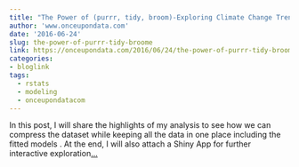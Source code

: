 ```yaml
---
title: "The Power of (purrr, tidy, broom)-Exploring Climate Change Trends"
author: 'www.onceupondata.com'
date: '2016-06-24'
slug: the-power-of-purrr-tidy-broome
link: https://onceupondata.com/2016/06/24/the-power-of-purrr-tidy-broom-exploring-climate-change-trends/
categories:
- bloglink
tags:
  - rstats
  - modeling
  - onceupondatacom
---
```


In this post, I will share the highlights of my analysis to see how we can compress the dataset while keeping all the data in one place including the fitted models . At the end, I will also attach a Shiny App for further interactive exploration[... <i class="fas fa-external-link-alt"></i>](https://onceupondata.com/2016/06/24/the-power-of-purrr-tidy-broom-exploring-climate-change-trends/)

